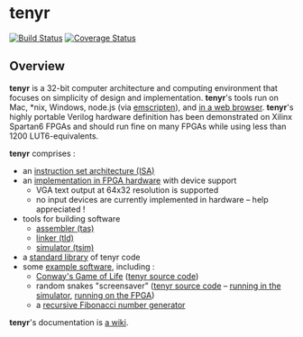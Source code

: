 # tenyr
[![Build Status](https://travis-ci.org/kulp/tenyr.svg?branch=develop)](https://travis-ci.org/kulp/tenyr)
[![Coverage Status](https://img.shields.io/codecov/c/github/kulp/tenyr.svg)](https://codecov.io/github/kulp/tenyr)

## Overview

**tenyr** is a 32-bit computer architecture and computing environment that
focuses on simplicity of design and implementation. **tenyr**'s tools run on
Mac, \*nix, Windows, node.js (via [emscripten](https://github.com/kripken/emscripten)),
and [in a web browser](http://demo.tenyr.info/). **tenyr**'s highly portable
Verilog hardware definition has been demonstrated on Xilinx Spartan6 FPGAs and
should run fine on many FPGAs while using less than 1200 LUT6-equivalents.

**tenyr** comprises :

* an [instruction set architecture (ISA)](https://github.com/kulp/tenyr/wiki/Assembly-language)
* an [implementation in FPGA hardware](https://github.com/kulp/tenyr/tree/develop/hw/verilog) with device support
  * VGA text output at 64x32 resolution is supported
  * no input devices are currently implemented in hardware &ndash; help appreciated !
* tools for building software
  * [assembler (tas)](https://github.com/kulp/tenyr/wiki/Assembler)
  * [linker (tld)](https://github.com/kulp/tenyr/wiki/Linker)
  * [simulator (tsim)](https://github.com/kulp/tenyr/wiki/Simulator)
* a [standard library](https://github.com/kulp/tenyr/tree/develop/lib) of tenyr code
* some [example software](https://github.com/kulp/tenyr/tree/develop/ex), including :
  * [Conway's Game of Life](https://en.wikipedia.org/wiki/Conway%27s_Game_of_Life) ([tenyr source code](https://github.com/kulp/tenyr/blob/develop/ex/bm_conway.tas.cpp))
  * random snakes "screensaver" ([tenyr source code](https://github.com/kulp/tenyr/blob/develop/ex/bm_snake.tas.cpp) &ndash; [running in the simulator](https://vimeo.com/98338696), [running on the FPGA](https://vimeo.com/103773300))
  * a [recursive Fibonacci number generator](https://github.com/kulp/tenyr/blob/develop/ex/bm_fib.tas.cpp)

**tenyr**'s documentation is [a wiki](https://github.com/kulp/tenyr/wiki).
